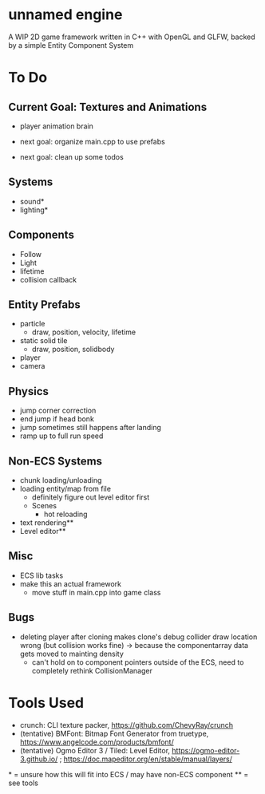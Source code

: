 # unnamed engine
A WIP 2D game framework written in C++ with OpenGL and GLFW, backed by a simple Entity Component System

# To Do 

## Current Goal: Textures and Animations
- player animation brain

- next goal: organize main.cpp to use prefabs
- next goal: clean up some todos

## Systems
- sound\*
- lighting\*

## Components
- Follow
- Light 
- lifetime
- collision callback

## Entity Prefabs
- particle
    - draw, position, velocity, lifetime
- static solid tile
    - draw, position, solidbody
- player
- camera

## Physics
- jump corner correction
- end jump if head bonk
- jump sometimes still happens after landing 
- ramp up to full run speed

## Non-ECS Systems
- chunk loading/unloading
- loading entity/map from file
    - definitely figure out level editor first
    - Scenes
        - hot reloading
- text rendering\*\*
- Level editor\*\*

## Misc
- ECS lib tasks
- make this an actual framework 
    - move stuff in main.cpp into game class

## Bugs
- deleting player after cloning makes clone's debug collider draw location wrong (but collision works fine) -> because the componentarray data gets moved to mainting density
    - can't hold on to component pointers outside of the ECS, need to completely rethink CollisionManager

# Tools Used
- crunch: CLI texture packer, https://github.com/ChevyRay/crunch
- (tentative) BMFont: Bitmap Font Generator from truetype, https://www.angelcode.com/products/bmfont/
- (tentative) Ogmo Editor 3 / Tiled: Level Editor, https://ogmo-editor-3.github.io/ ; https://doc.mapeditor.org/en/stable/manual/layers/


\* = unsure how this will fit into ECS / may have non-ECS component
\*\* = see tools
